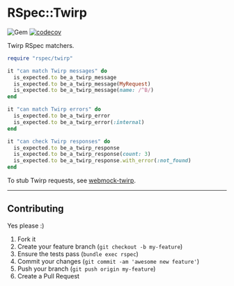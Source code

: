 RSpec::Twirp
======
![Gem](https://img.shields.io/gem/dt/rspec-twirp?style=plastic)
[![codecov](https://codecov.io/gh/dpep/rspec-twirp/branch/main/graph/badge.svg)](https://codecov.io/gh/dpep/rspec-twirp)

Twirp RSpec matchers.


```ruby
require "rspec/twirp"

it "can match Twirp messages" do
  is_expected.to be_a_twirp_message
  is_expected.to be_a_twirp_message(MyRequest)
  is_expected.to be_a_twirp_message(name: /^B/)
end

it "can match Twirp errors" do
  is_expected.to be_a_twirp_error
  is_expected.to be_a_twirp_error(:internal)
end

it "can check Twirp responses" do
  is_expected.to be_a_twirp_response
  is_expected.to be_a_twirp_response(count: 3)
  is_expected.to be_a_twirp_response.with_error(:not_found)
end
```

To stub Twirp requests, see [webmock-twirp](https://github.com/dpep/webmock-twirp).


----
## Contributing

Yes please  :)

1. Fork it
1. Create your feature branch (`git checkout -b my-feature`)
1. Ensure the tests pass (`bundle exec rspec`)
1. Commit your changes (`git commit -am 'awesome new feature'`)
1. Push your branch (`git push origin my-feature`)
1. Create a Pull Request
